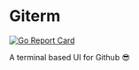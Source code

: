 # Giterm
[![Go Report Card](https://goreportcard.com/badge/github.com/bharath-srinivas/giterm)](https://goreportcard.com/report/github.com/bharath-srinivas/giterm)

A terminal based UI for Github :sunglasses:
